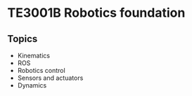 # TE3001B Robotics foundation

## Topics
- Kinematics
- ROS
- Robotics control
- Sensors and actuators
- Dynamics